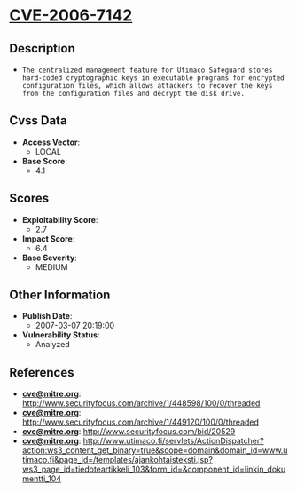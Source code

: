 
# [CVE-2006-7142](https://cve.mitre.org/cgi-bin/cvename.cgi?name=CVE-2006-7142)

## Description

- `The centralized management feature for Utimaco Safeguard stores hard-coded cryptographic keys in executable programs for encrypted configuration files, which allows attackers to recover the keys from the configuration files and decrypt the disk drive.`

## Cvss Data

- **Access Vector**:
  - LOCAL
- **Base Score**:
  - 4.1

## Scores

- **Exploitability Score**:
  - 2.7
- **Impact Score**:
  - 6.4
- **Base Severity**:
  - MEDIUM

## Other Information

- **Publish Date**:
  - 2007-03-07 20:19:00
- **Vulnerability Status**:
  - Analyzed

## References

- **cve@mitre.org**: http://www.securityfocus.com/archive/1/448598/100/0/threaded
- **cve@mitre.org**: http://www.securityfocus.com/archive/1/449120/100/0/threaded
- **cve@mitre.org**: http://www.securityfocus.com/bid/20529
- **cve@mitre.org**: http://www.utimaco.fi/servlets/ActionDispatcher?action:ws3_content_get_binary=true&scope=domain&domain_id=www.utimaco.fi&page_id=/templates/ajankohtaisteksti.jsp?ws3_page_id=tiedoteartikkeli_103&form_id=&component_id=linkin_dokumentti_104
